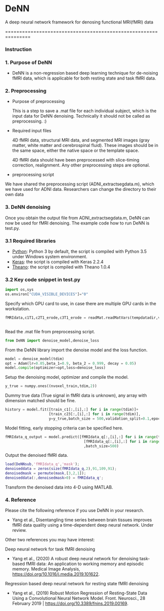 # DeNN
A deep neural network framework for denosing functional MRI(fMRI) data

===============================================================
### Instruction

### 1. Purpose of DeNN
- DeNN is a non-regression based deep learning technique for de-noising fMRI data, which is applicable for both resting state and task fMRI data.

### 2. Preprocessing
* Purpose of preprocessing

  This is a step to save a .mat file for each individual subject, which is the input data for DeNN denoising. Technically it should not be called as preprocessing. :)
* Required input files

  4D fMRI data, structural MRI data, and segmented MRI images (gray matter, white matter and cerebrospinal fluid). These images should be in the same space, either the native space or the template space.
  
  4D fMRI data should have been preprocessed with slice-timing correction, realignment. Any other preprocessing steps are optional.
* preprocessing script

We have shared the preprocessing script (ADNI_extractsegdata.m), which we have used for ADNI data. Researchers can change the directory to their own data
### 3. DeNN denoising
Once you obtain the output file from ADNI_extractsegdata.m, DeNN can now be used for fMRI denoising. The example code how to run DeNN is test.py. 
### 3.1 Required libraries
- [Python](https://www.python.org/downloads/): Python 3 by default, the script is compiled with Python 3.5 under Windows system environment.
- [Keras](https://keras.io/): the script is compiled with Keras 2.2.4
- [Theano](http://deeplearning.net/software/theano/): the script is compiled with Theano 1.0.4
### 3.2 Key code snippet in test.py
```python
import os,sys
os.environ["CUDA_VISIBLE_DEVICES"]="0"
```
Specify which GPU card to use, in case there are multiple GPU cards in the workstation.

```python
fMRIdata,c1T1,c2T1_erode,c3T1_erode = readMat.readMatVars(tempdatadir,varname=('fMRIdata','c1T1','c2T1_erode',
                                                                               'c3T1_erode'))
```
Read the .mat file from preprocessing script.

```python
from DeNN import denoise_model,denoise_loss
```
From the DeNN library import the denoise model and the loss function.

```python
model = denoise_model(tdim)
opt = Adam(lr=0.05,beta_1=0.9, beta_2 = 0.999, decay = 0.05)
model.compile(optimizer=opt,loss=denoise_loss)
```
Setup the denoising model, optimizer and compile the model.

```python
y_true = numpy.ones((nvoxel_train,tdim,2))
```
Dummy true data (True signal in fMRI data is unknown), any array with dimension matched should be fine.

```python
history = model.fit([train_c1[:,[i],:] for i in range(tdim)]+
                    [train_c23[:,[i],:] for i in range(tdim)],
                    y=y_true,batch_size = 500,validation_split=0.1,epochs = epochs)  
```
Model fitting, early stopping criteria can be specified here.

```python
fMRIdata_q_output = model.predict([fMRIdata_q[:,[i],:] for i in range(tdim)]+
                                    [fMRIdata_q[:,[i],:] for i in range(tdim)]
                                    ,batch_size=500)
```
Output the denoised fMRI data.

```matlab
load(DeNNsub,'fMRIdata_q','mask');
denoiseddata = zeros(size(fMRIdata_q,2),91,109,91);
denoisedmask = permute(mask,[3,2,1]);
denoiseddata(:,denoisedmask>0) = fMRIdata_q';
```
Transform the denoised data into 4-D using MATLAB.

### 4. Reference
Please cite the following reference if you use DeNN in your research.
* Yang et al., Disentangling time series between brain tissues improves fMRI data quality using a time-dependent deep neural network. Under review.

Other two references you may have interest:

Deep neural network for task fMRI denoising
* Yang et al., (2020) A robust deep neural network for denoising task-based fMRI data: An application to working memory and episodic memory. Medical Image Analysis, https://doi.org/10.1016/j.media.2019.101622.

Regression based deep neural network for resting state fMRI denoising
* Yang et al., (2019) Robust Motion Regression of Resting-State Data Using a Convolutional Neural Network Model. Front. Neurosci., 28 February 2019 | https://doi.org/10.3389/fnins.2019.00169.

